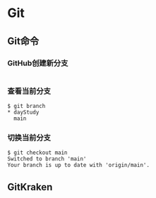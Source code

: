 # Git

## Git命令

### GitHub创建新分支

```shell

```

### 查看当前分支

```shell
$ git branch
* dayStudy
  main
```

### 切换当前分支

```shell
$ git checkout main
Switched to branch 'main'
Your branch is up to date with 'origin/main'.

```



## GitKraken


